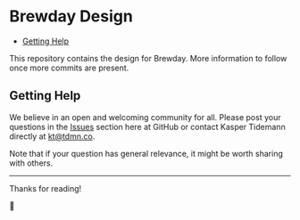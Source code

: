 # Brewday Design

- [Getting Help](#getting-help)

This repository contains the design for Brewday. More information to follow once more commits are present.

## Getting Help

We believe in an open and welcoming community for all. Please post your questions in the [Issues](https://github.com/tdmnco/brewday-design/issues) section here at GitHub or contact Kasper Tidemann directly at [kt@tdmn.co](kt@tdmn.co).

Note that if your question has general relevance, it might be worth sharing with others.

---

Thanks for reading!

🎁
